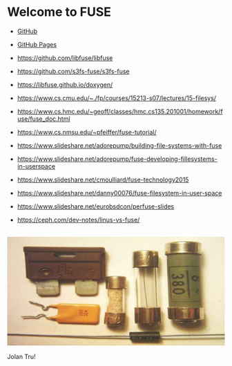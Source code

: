 ---
---
# Welcome to FUSE

* [GitHub](https://github.com/UI-FASILKOM-OS/fuse)
* [GitHub Pages](https://fuse.vlsm.org/)

* <https://github.com/libfuse/libfuse>
* <https://github.com/s3fs-fuse/s3fs-fuse>
* <https://libfuse.github.io/doxygen/>

* <https://www.cs.cmu.edu/~./fp/courses/15213-s07/lectures/15-filesys/>
* <https://www.cs.hmc.edu/~geoff/classes/hmc.cs135.201001/homework/fuse/fuse_doc.html>
* <https://www.cs.nmsu.edu/~pfeiffer/fuse-tutorial/>

* <https://www.slideshare.net/adorepump/building-file-systems-with-fuse>
* <https://www.slideshare.net/adorepump/fuse-developing-fillesystems-in-userspace>
* <https://www.slideshare.net/cmoulliard/fuse-technology2015>
* <https://www.slideshare.net/danny00076/fuse-filesystem-in-user-space>
* <https://www.slideshare.net/eurobsdcon/perfuse-slides>

* <https://ceph.com/dev-notes/linus-vs-fuse/>

<br>
<img src="fuse.jpg"  width="950">
<br>

Jolan Tru!

